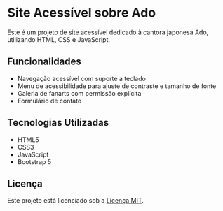 # Site Acessível sobre Ado

Este é um projeto de site acessível dedicado à cantora japonesa Ado, utilizando HTML, CSS e JavaScript.

## Funcionalidades

- Navegação acessível com suporte a teclado
- Menu de acessibilidade para ajuste de contraste e tamanho de fonte
- Galeria de fanarts com permissão explícita
- Formulário de contato

## Tecnologias Utilizadas

- HTML5
- CSS3
- JavaScript
- Bootstrap 5

## Licença

Este projeto está licenciado sob a [Licença MIT](LICENSE).
